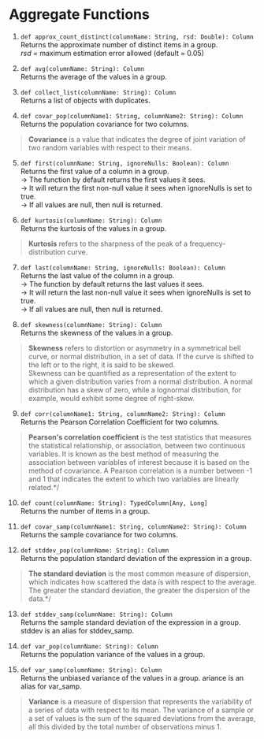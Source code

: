 # Aggregate Functions  

1. `def approx_count_distinct(columnName: String, rsd: Double): Column`  
Returns the approximate number of distinct items in a group.  
_rsd_ = maximum estimation error allowed (default = 0.05)  

2. `def avg(columnName: String): Column`  
Returns the average of the values in a group.  

3. `def collect_list(columnName: String): Column`  
Returns a list of objects with duplicates.  

4. `def covar_pop(columnName1: String, columnName2: String): Column`   
Returns the population covariance for two columns.   
> **Covariance** is a value that indicates the degree of joint variation of 
two random variables with respect to their means.  

5. `def first(columnName: String, ignoreNulls: Boolean): Column`   
Returns the first value of a column in a group.  
 -> The function by default returns the first values it sees.   
 -> It will return the first non-null value it sees when ignoreNulls is set to true.   
 -> If all values are null, then null is returned.   

6. `def kurtosis(columnName: String): Column`  
Returns the kurtosis of the values in a group.   
> **Kurtosis** refers to the sharpness of the peak of a frequency-distribution curve.  

7. `def last(columnName: String, ignoreNulls: Boolean): Column`  
Returns the last value of the column in a group.  
 -> The function by default returns the last values it sees.   
 -> It will return the last non-null value it sees when ignoreNulls is set to true.  
 -> If all values are null, then null is returned.   

8. `def skewness(columnName: String): Column`   
Returns the skewness of the values in a group.   
> **Skewness** refers to distortion or asymmetry in a symmetrical bell curve, or normal 
distribution, in a set of data. If the curve is shifted to the left or to the right, 
it is said to be skewed.  
Skewness can be quantified as a representation of the extent to which a given distribution
varies from a normal distribution. A normal distribution has a skew of zero, while a 
lognormal distribution, for example, would exhibit some degree of right-skew.  

9. `def corr(columnName1: String, columnName2: String): Column`  
Returns the Pearson Correlation Coefficient for two columns. 
> **Pearson's correlation coefficient** is the test statistics that measures the statistical 
relationship, or association, between two continuous variables. It is known as the best 
method of measuring the association between variables of interest because it is based on 
the method of covariance.
A Pearson correlation is a number between -1 and 1 that indicates the extent to which two 
variables are linearly related.*/

10. `def count(columnName: String): TypedColumn[Any, Long]`  
Returns the number of items in a group. 

11. `def covar_samp(columnName1: String, columnName2: String): Column`  
Returns the sample covariance for two columns. 

12. `def stddev_pop(columnName: String): Column`  
Returns the population standard deviation of the expression in a group.
> **The standard deviation** is the most common measure of dispersion, which indicates 
how scattered the data is with respect to the average. The greater the standard 
deviation, the greater the dispersion of the data.*/

13. `def stddev_samp(columnName: String): Column`  
Returns the sample standard deviation of the expression in a group. 
stddev is an alias for stddev_samp.

14. `def var_pop(columnName: String): Column`  
Returns the population variance of the values in a group.

15. `def var_samp(columnName: String): Column`  
Returns the unbiased variance of the values in a group. 
ariance is an alias for var_samp.

> **Variance** is a measure of dispersion that represents the variability of a 
series of data with respect to its mean.
The variance of a sample or a set of values is the sum of the squared 
deviations from the average, all this divided by the total number of 
observations minus 1.  
